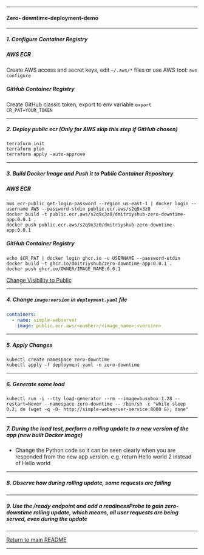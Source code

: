*********************************************************************
#### Zero- downtime-deployment-demo
*********************************************************************
##### 1. Configure Container Registry
##### AWS ECR
Create AWS access and secret keys, edit `~/.aws/*` files or use AWS tool: `aws configure`
##### GitHub Container Registry
Create GitHub classic token, export to env variable `export CR_PAT=YOUR_TOKEN`
*********************************************************************
##### 2. Deploy public ecr (Only for AWS skip this step if GitHub chosen)
```shell
terraform init
terraform plan
terraform apply -auto-approve
```
*********************************************************************
##### 3. Build Docker Image and Push it to Public Container Repository
##### AWS ECR
```shell
aws ecr-public get-login-password --region us-east-1 | docker login --username AWS --password-stdin public.ecr.aws/s2q9x3z0
docker build -t public.ecr.aws/s2q9x3z0/dmitriyshub-zero-downtime-app:0.0.1 .
docker push public.ecr.aws/s2q9x3z0/dmitriyshub-zero-downtime-app:0.0.1
```
##### GitHub Container Registry
```shell
echo $CR_PAT | docker login ghcr.io -u USERNAME --password-stdin
docker build -t ghcr.io/dmitriyshub/zero-downtime-app:0.0.1 .
docker push ghcr.io/OWNER/IMAGE_NAME:0.0.1
```
[Change Visibility to Public](https://docs.github.com/en/packages/learn-github-packages/configuring-a-packages-access-control-and-visibility)

*********************************************************************
##### 4. Change `image:version` in `deployment.yaml` file
```yaml
containers:
  - name: simple-webserver
    image: public.ecr.aws/<number>/<image_name>:<version>
```
*********************************************************************
##### 5. Apply Changes
```shell
kubectl create namespace zero-downtime
kubectl apply -f deployment.yaml -n zero-downtime
```
*********************************************************************
##### 6. Generate some load 
```shell
kubectl run -i --tty load-generator --rm --image=busybox:1.28 --restart=Never --namespace zero-downtime -- /bin/sh -c "while sleep 0.2; do (wget -q -O- http://simple-webserver-service:8080 &); done"
```
*********************************************************************
##### 7. During the load test, perform a rolling update to a new version of the app (new built Docker image)
* Change the Python code so it can be seen clearly when you are responded from the new app version. e.g. return Hello world 2 instead of Hello world
*********************************************************************
##### 8. Observe how during rolling update, some requests are failing
*********************************************************************
##### 9. Use the /ready endpoint and add a readinessProbe to gain zero-downtime rolling update, which means, all user requests are being served, even during the update
*********************************************************************
[Return to main README](https://github.com/dmitriyshub/kube-hub)
*********************************************************************
